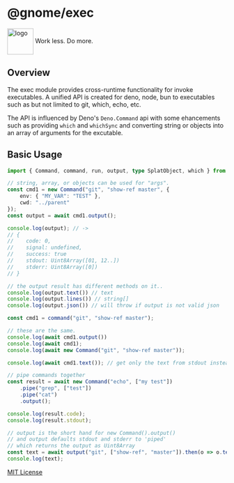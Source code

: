 # @gnome/exec

<div height=30" vertical-align="top">
<image src="https://raw.githubusercontent.com/gnomejs/gnomejs/main/assets/icon.png"
    alt="logo" width="60" valign="middle" />
<span>Work less. Do more. </span>
</div>

## Overview

The exec module provides cross-runtime functionality for invoke
executables.  A unified API is created for deno, node, bun
to executables such as but not limited to git, which, echo, etc.

The API is influenced by Deno's `Deno.Command` api with some ehancements
such as providing `which` and `whichSync` and converting string or objects
into an array of arguments for the excutable.

## Basic Usage

```typescript
import { Command, command, run, output, type SplatObject, which } from "@gnome/exec";

// string, array, or objects can be used for "args".
const cmd1 = new Command("git", "show-ref master", {
    env: { "MY_VAR": "TEST" },
    cwd: "../parent"
});
const output = await cmd1.output();

console.log(output); // ->
// {
//    code: 0,
//    signal: undefined,
//    success: true
//    stdout: Uint8Array([01, 12..])
//    stderr: Uint8Array([0])
// }

// the output result has different methods on it..
console.log(output.text()) // text
console.log(output.lines()) // string[]
console.log(output.json()) // will throw if output is not valid json

const cmd1 = command("git", "show-ref master");

// these are the same.
console.log(await cmd1.output()) 
console.log(await cmd1); 
console.log(await new Command("git", "show-ref master"));

console.log(await cmd1.text()); // get only the text from stdout instead

// pipe commands together
const result = await new Command("echo", ["my test"])
    .pipe("grep", ["test"])
    .pipe("cat")
    .output();

console.log(result.code);
console.log(result.stdout);

// output is the short hand for new Command().output()
// and output defaults stdout and stderr to 'piped'
// which returns the output as Uint8Array
const text = await output("git", ["show-ref", "master"]).then(o => o.text())
console.log(text);

```

[MIT License](./LICENSE.md)
